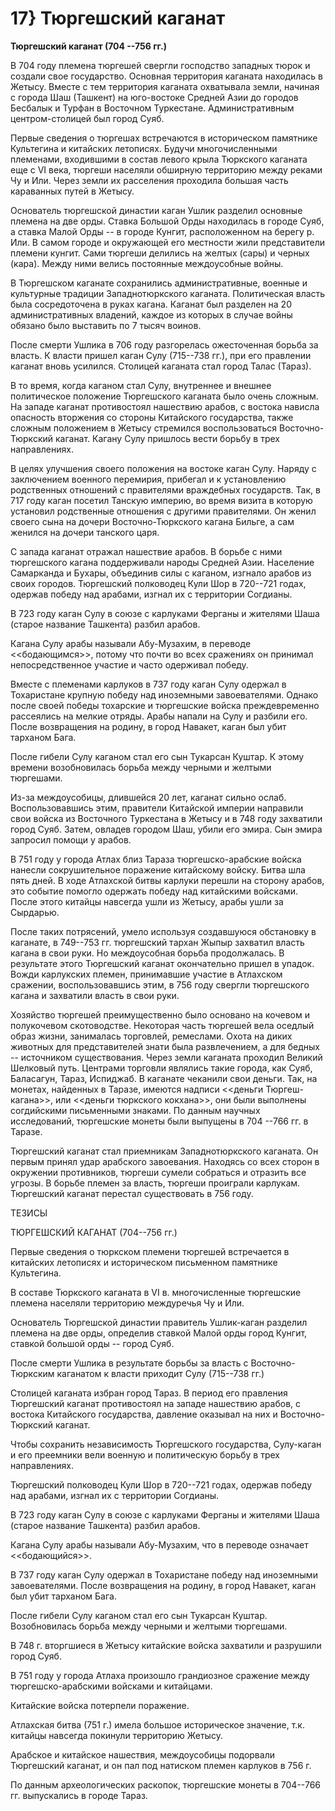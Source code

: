 # 17} Тюргешский каганат

**Тюргешский каганат (704 --756 гг.)**

В 704 году племена тюргешей свергли господство западных тюрок и создали свое государство. Основная территория каганата находилась в Жетысу. Вместе с тем территория каганата охватывала земли, начиная с города Шаш (Ташкент) на юго-востоке Средней Азии до городов Бесбалык и Турфан в Восточном Туркестане. Административным центром-столицей был город Суяб.

Первые сведения о тюргешах встречаются в историческом памятнике Культегина и китайских летописях. Будучи многочисленными племенами, входившими в состав левого крыла Тюркского каганата еще с VI века, тюргеши населяли обширную территорию между реками Чу и Или. Через земли их расселения проходила большая часть караванных путей в Жетысу.

Основатель тюргешской династии каган Ушлик разделил основные племена на две орды. Ставка Большой Орды находилась в городе Суяб, а ставка Малой Орды -- в городе Кунгит, расположенном на берегу р. Или. В самом городе и окружающей его местности жили представители племени кунгит. Сами тюргеши делились на желтых (сары) и черных (кара). Между ними велись постоянные междоусобные войны.

В Тюргешском каганате сохранились административные, военные и культурные традиции Западнотюркского каганата. Политическая власть была сосредоточена в руках кагана. Каганат был разделен на 20 административных владений, каждое из которых в случае войны обязано было выставить по 7 тысяч воинов.

После смерти Ушлика в 706 году разгорелась ожесточенная борьба за власть. К власти пришел каган Сулу (715--738 гг.), при его правлении каганат вновь усилился. Столицей каганата стал город Талас (Тараз).

В то время, когда каганом стал Сулу, внутреннее и внешнее политическое положение Тюргешского каганата было очень сложным. На западе каганат противостоял нашествию арабов, с востока нависла опасность вторжения со стороны Китайского государства, также сложным положением в Жетысу стремился воспользоваться Восточно-Тюркский каганат. Кагану Сулу пришлось вести борьбу в трех направлениях.

В целях улучшения своего положения на востоке каган Сулу. Наряду с заключением военного перемирия, прибегал и к установлению родственных отношений с правителями враждебных государств. Так, в 717 году каган посетил Танскую империю, во время визита в которую установил родственные отношения с другими правителями. Он женил своего сына на дочери Восточно-Тюркского кагана Бильге, а сам женился на дочери танского царя.

С запада каганат отражал нашествие арабов. В борьбе с ними тюргешского кагана поддерживали народы Средней Азии. Население Самарканда и Бухары, объединив силы с каганом, изгнало арабов из своих городов. Тюргешский полководец Кули Шор в 720--721 годах, одержав победу над арабами, изгнал их с территории Согдианы.

В 723 году каган Сулу в союзе с карлуками Ферганы и жителями Шаша (старое название Ташкента) разбил арабов.

Кагана Сулу арабы называли Абу-Музахим, в переводе \<\<бодающимся\>\>, потому что почти во всех сражениях он принимал непосредственное участие и часто одерживал победу.

Вместе с племенами карлуков в 737 году каган Сулу одержал в Тохаристане крупную победу над иноземными завоевателями. Однако после своей победы тохарские и тюргешские войска преждевременно рассеялись на мелкие отряды. Арабы напали на Сулу и разбили его. После возвращения на родину, в город Навакет, каган был убит тарханом Бага.

После гибели Сулу каганом стал его сын Тукарсан Куштар. К этому времени возобновилась борьба между черными и желтыми тюргешами.

Из-за междоусобицы, длившейся 20 лет, каганат сильно ослаб. Воспользовавшись этим, правители Китайской империи направили свои войска из Восточного Туркестана в Жетысу и в 748 году захватили город Суяб. Затем, овладев городом Шаш, убили его эмира. Сын эмира запросил помощи у арабов.

В 751 году у города Атлах близ Тараза тюргешско-арабские войска нанесли сокрушительное поражение китайскому войску. Битва шла пять дней. В ходе Атлахской битвы карлуки перешли на сторону арабов, это событие помогло одержать победу над китайскими войсками. После этого китайцы навсегда ушли из Жетысу, арабы ушли за Сырдарью.

После таких потрясений, умело используя создавшуюся обстановку в каганате, в 749--753 гг. тюргешский тархан Жыпыр захватил власть кагана в свои руки. Но междоусобная борьба продолжалась. В результате этого Тюргешский каганат окончательно пришел в упадок. Вожди карлукских племен, принимавшие участие в Атлахском сражении, воспользовавшись этим, в 756 году свергли тюргешского кагана и захватили власть в свои руки.

Хозяйство тюргешей преимущественно было основано на кочевом и полукочевом скотоводстве. Некоторая часть тюргешей вела оседлый образ жизни, занималась торговлей, ремеслами. Охота на диких животных для представителей знати была развлечением, а для бедных -- источником существования. Через земли каганата проходил Великий Шелковый путь. Центрами торговли являлись такие города, как Суяб, Баласагун, Тараз, Испиджаб. В каганате чеканили свои деньги. Так, на монетах, найденных в Таразе, имеются надписи \<\<деньги Тюргеш-кагана\>\>, или \<\<деньги тюркского кокхана\>\>, они были выполнены согдийскими письменными знаками. По данным научных исследований, тюргешские монеты были выпущены в 704 --766 гг. в Таразе.

Тюргешский каганат стал приемникам Западнотюркского каганата. Он первым принял удар арабского завоевания. Находясь со всех сторон в окружении противников, тюргеши сумели собраться и отразить все угрозы. В борьбе племен за власть, тюргеши проиграли карлукам. Тюргешский каганат перестал существовать в 756 году.

ТЕЗИСЫ

ТЮРГЕШСКИЙ КАГАНАТ (704--756 гг.)

Первые сведения о тюркском племени тюргешей встречается в китайских летописях и историческом письменном памятнике Культегина.

В составе Тюркского каганата в VI в. многочисленные тюргешские племена населяли территорию междуречья Чу и Или.

Основатель Тюргешской династии правитель Ушлик-каган разделил племена на две орды, определив ставкой Малой орды город Кунгит, ставкой большой орды -- город Суяб.

После смерти Ушлика в результате борьбы за власть с Восточно-Тюркским каганатом к власти приходит Сулу (715--738 гг.)

Столицей каганата избран город Тараз. В период его правления Тюргешский каганат противостоял на западе нашествию арабов, с востока Китайского государства, давление оказывал на них и Восточно-Тюркский каганат.

Чтобы сохранить независимость Тюргешского государства, Сулу-каган и его преемники вели военную и политическую борьбу в трех направлениях.

Тюргешский полководец Кули Шор в 720--721 годах, одержав победу над арабами, изгнал их с территории Согдианы.

В 723 году каган Сулу в союзе с карлуками Ферганы и жителями Шаша (старое название Ташкента) разбил арабов.

Кагана Сулу арабы называли Абу-Музахим, что в переводе означает \<\<бодающийся\>\>.

В 737 году каган Сулу одержал в Тохаристане победу над иноземными завоевателями. После возвращения на родину, в город Навакет, каган был убит тарханом Бага.

После гибели Сулу каганом стал его сын Тукарсан Куштар. Возобновилась борьба между черными и желтыми тюргешами.

В 748 г. вторгшиеся в Жетысу китайские войска захватили и разрушили город Суяб.

В 751 году у города Атлаха произошло грандиозное сражение между тюргешско-арабскими войсками и китайцами.

Китайские войска потерпели поражение.

Атлахская битва (751 г.) имела большое историческое значение, т.к. китайцы навсегда покинули территорию Жетысу.

Арабское и китайское нашествия, междоусобицы подорвали Тюргешский каганат, и он пал под натиском племен карлуков в 756 г.

По данным археологических раскопок, тюргешские монеты в 704--766 гг. выпускались в городе Тараз.
